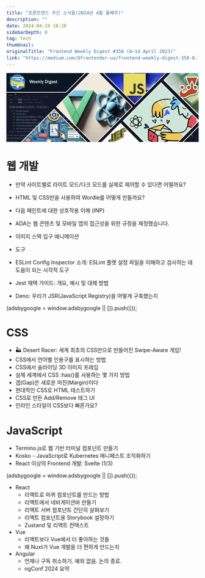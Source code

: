 ```yaml
---
title: "프론트엔드 주간 소식들(2024년 4월 둘째주)"
description: ""
date: 2024-04-19 18:28
sidebarDepth: 0
tag: Tech
thumbnail: 
originalTitle: "Frontend Weekly Digest #358 (8–14 April 2023)"
link: "https://medium.com/@frontender-ua/frontend-weekly-digest-358-8-14-april-2023-8e4cf81d0010"
---
```



<img src="./img/FrontendWeeklyDigest358814April2023_0.png" />

# 웹 개발

- 만약 사이트별로 라이트 모드/다크 모드를 실제로 제어할 수 있다면 어떨까요?
- HTML 및 CSS만을 사용하여 Wordle를 어떻게 만들까요?
- 다음 페인트에 대한 상호작용 이해 (INP)
- ADA는 웹 콘텐츠 및 모바일 앱의 접근성을 위한 규정을 제정했습니다.
- 이미지 스택 입구 애니메이션

- 도구
- ESLint Config Inspector 소개: ESLint 플랫 설정 파일을 이해하고 검사하는 데 도움이 되는 시각적 도구
- Jest 채택 가이드: 개요, 예시 및 대체 방법
- Deno: 우리가 JSR(JavaScript Registry)을 어떻게 구축했는지

<!-- ui-log 수평형 -->
<ins class="adsbygoogle"
  style="display:block"
  data-ad-client="ca-pub-4877378276818686"
  data-ad-slot="9743150776"
  data-ad-format="auto"
  data-full-width-responsive="true"></ins>
<component is="script">
(adsbygoogle = window.adsbygoogle || []).push({});
</component>

# CSS

- 🏜️ Desert Racer: 세계 최초의 CSS만으로 만들어진 Swipe-Aware 게임!
- CSS에서 언어별 인용구를 표시하는 방법
- CSS에서 슬라이딩 3D 이미지 프레임
- 실제 세계에서 CSS :has()를 사용하는 몇 가지 방법
- 갭(Gap)은 새로운 마진(Margin)이다
- 현대적인 CSS로 HTML 테스트하기
- CSS로 만든 Add/Remove 태그 UI
- 인라인 스타일이 CSS보다 빠른가요?

# JavaScript

- Termino.js로 웹 기반 터미널 컴포넌트 만들기
- Kosko - JavaScript로 Kubernetes 매니페스트 조직화하기
- React 이상의 Frontend 개발: Svelte (1/3)

<!-- ui-log 수평형 -->
<ins class="adsbygoogle"
  style="display:block"
  data-ad-client="ca-pub-4877378276818686"
  data-ad-slot="9743150776"
  data-ad-format="auto"
  data-full-width-responsive="true"></ins>
<component is="script">
(adsbygoogle = window.adsbygoogle || []).push({});
</component>

- React
  - 리액트로 마퀴 컴포넌트를 만드는 방법
  - 리액트에서 네비게이션바 만들기
  - 리액트 서버 컴포넌트 간단히 살펴보기
  - 리액트 컴포넌트용 Storybook 설정하기
  - Zustand 및 리액트 컨텍스트
- Vue
  - 리액트보다 Vue에서 더 좋아하는 것들
  - 왜 Nuxt가 Vue 개발을 더 편하게 만드는지
- Angular
  - 언제나 구독 취소하기. 예외 없음. 논의 종료.
  - ngConf 2024 요약